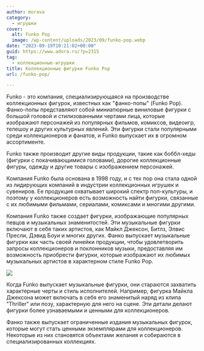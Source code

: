 ```yaml
---
author: morava
category:
  - игрушки
cover:
  alt: Funko Pop
  image: /wp-content/uploads/2023/09/funko-pop.webp
date: "2023-09-19T10:21:02+00:00"
guid: https://www.adora.ru/?p=2315
tag:
  - коллекционные-игрушки
title: Коллекционные фигурки Funko Pop
url: /funko-pop/

---
```

Funko - это компания, специализирующаяся на производстве коллекционных фигурок, известных как "фанко-попы" (Funko Pop). Фанко-попы представляют собой миниатюрные виниловые фигурки с большой головой и стилизованными чертами лица, которые изображают персонажей из популярных фильмов, комиксов, видеоигр, телешоу и других культурных явлений. Эти фигурки стали популярными среди коллекционеров и фанатов, и Funko выпускает их в огромном ассортименте.

Funko также производит другие виды продукции, такие как боббл-хеды (фигурки с покачивающимися головами), дорогие коллекционные фигуры, одежду и другие товары с изображением персонажей.

Компания Funko была основана в 1998 году, и с тех пор она стала одной из лидирующих компаний в индустрии коллекционных игрушек и сувениров. Ее продукция охватывает широкий спектр поп-культуры, и поэтому у коллекционеров есть возможность найти фигурки, связанные с их любимыми фильмами, сериалами, комиксами и многими другими.

Компания Funko также создает фигурки, изображающие популярных певцов и музыкальных знаменитостей. Эти музыкальные фигурки включают в себя таких артистов, как Майкл Джексон, Битлз, Элвис Пресли, Дэвид Боуи и многих других. Фанко выпускает музыкальные фигурки как часть своей линейки продукции, чтобы удовлетворить запросы коллекционеров и поклонников музыки, предоставляя им возможность приобрести фигурки, которые изображают их любимых музыкальных артистов в характерном стиле Funko Pop.

![](https://www.adora.ru/wp-content/uploads/2023/09/michael-joseph-jackson.webp)

Когда Funko выпускает музыкальные фигурки, они стараются захватить характерные черты и стиль исполнителей. Например, фигурка Майкла Джексона может включать в себя его знаменитый наряд из клипа "Thriller" или позу, характерную для него на сцене. Эти детали делают фигурки более узнаваемыми и ценными для коллекционеров.

Фанко также выпускает ограниченные издания музыкальных фигурок, которые могут стать ценными экземплярами для коллекционеров. Некоторые из них становятся объектами желания и собираются в специализированных коллекциях.
